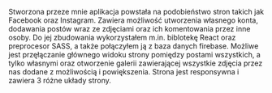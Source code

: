 Stworzona przeze mnie aplikacja powstała na podobieństwo stron takich jak Facebook oraz Instagram. Zawiera możliwość utworzenia własnego konta, dodawania postów wraz ze zdjęciami oraz ich komentowania przez inne osoby. Do jej zbudowania wykorzystałem m.in. biblotekę React oraz preprocesor SASS, a także połączyłem ją z baza danych firebase. Możliwe jest przęłączanie głównego widoku strony pomiędzy postami wszystkich, a tylko własnymi oraz otworzenie galerii zawierającej wszystkie zdjęcia przez nas dodane z możliwością i powiększenia. Strona jest responsywna i zawiera 3 różne układy strony.
